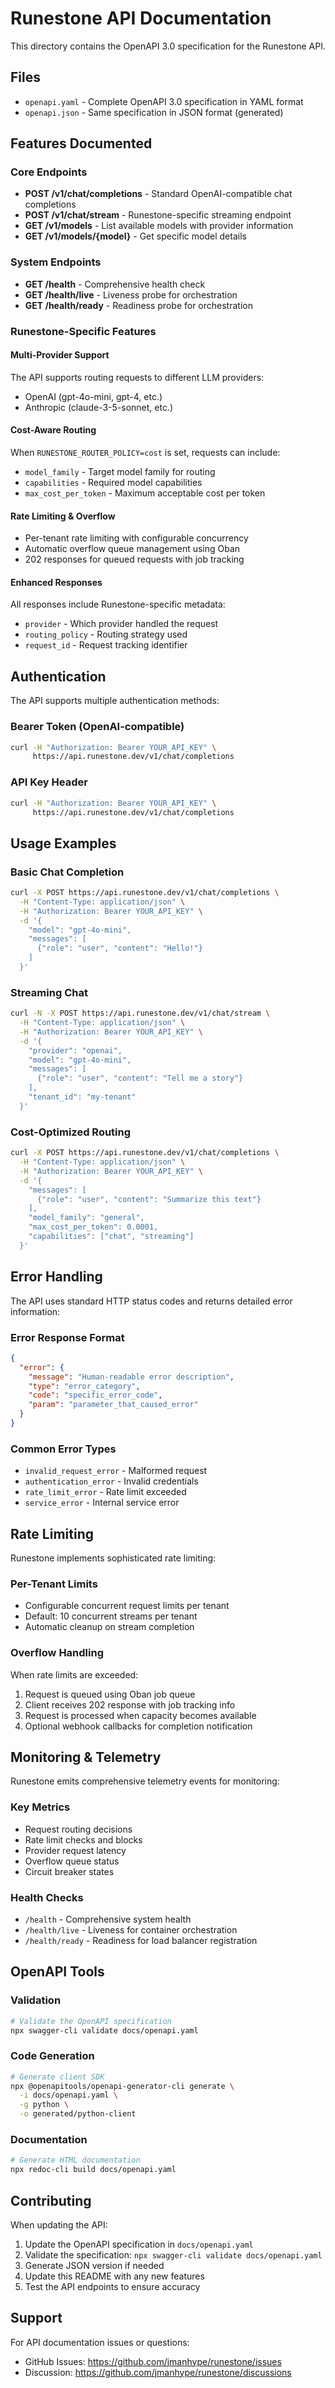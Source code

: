 # Runestone API Documentation

This directory contains the OpenAPI 3.0 specification for the Runestone API.

## Files

- `openapi.yaml` - Complete OpenAPI 3.0 specification in YAML format
- `openapi.json` - Same specification in JSON format (generated)

## Features Documented

### Core Endpoints
- **POST /v1/chat/completions** - Standard OpenAI-compatible chat completions
- **POST /v1/chat/stream** - Runestone-specific streaming endpoint
- **GET /v1/models** - List available models with provider information
- **GET /v1/models/{model}** - Get specific model details

### System Endpoints
- **GET /health** - Comprehensive health check
- **GET /health/live** - Liveness probe for orchestration
- **GET /health/ready** - Readiness probe for orchestration

### Runestone-Specific Features

#### Multi-Provider Support
The API supports routing requests to different LLM providers:
- OpenAI (gpt-4o-mini, gpt-4, etc.)
- Anthropic (claude-3-5-sonnet, etc.)

#### Cost-Aware Routing
When `RUNESTONE_ROUTER_POLICY=cost` is set, requests can include:
- `model_family` - Target model family for routing
- `capabilities` - Required model capabilities
- `max_cost_per_token` - Maximum acceptable cost per token

#### Rate Limiting & Overflow
- Per-tenant rate limiting with configurable concurrency
- Automatic overflow queue management using Oban
- 202 responses for queued requests with job tracking

#### Enhanced Responses
All responses include Runestone-specific metadata:
- `provider` - Which provider handled the request
- `routing_policy` - Routing strategy used
- `request_id` - Request tracking identifier

## Authentication

The API supports multiple authentication methods:

### Bearer Token (OpenAI-compatible)
```bash
curl -H "Authorization: Bearer YOUR_API_KEY" \
     https://api.runestone.dev/v1/chat/completions
```

### API Key Header
```bash
curl -H "Authorization: Bearer YOUR_API_KEY" \
     https://api.runestone.dev/v1/chat/completions
```

## Usage Examples

### Basic Chat Completion
```bash
curl -X POST https://api.runestone.dev/v1/chat/completions \
  -H "Content-Type: application/json" \
  -H "Authorization: Bearer YOUR_API_KEY" \
  -d '{
    "model": "gpt-4o-mini",
    "messages": [
      {"role": "user", "content": "Hello!"}
    ]
  }'
```

### Streaming Chat
```bash
curl -N -X POST https://api.runestone.dev/v1/chat/stream \
  -H "Content-Type: application/json" \
  -H "Authorization: Bearer YOUR_API_KEY" \
  -d '{
    "provider": "openai",
    "model": "gpt-4o-mini",
    "messages": [
      {"role": "user", "content": "Tell me a story"}
    ],
    "tenant_id": "my-tenant"
  }'
```

### Cost-Optimized Routing
```bash
curl -X POST https://api.runestone.dev/v1/chat/completions \
  -H "Content-Type: application/json" \
  -H "Authorization: Bearer YOUR_API_KEY" \
  -d '{
    "messages": [
      {"role": "user", "content": "Summarize this text"}
    ],
    "model_family": "general",
    "max_cost_per_token": 0.0001,
    "capabilities": ["chat", "streaming"]
  }'
```

## Error Handling

The API uses standard HTTP status codes and returns detailed error information:

### Error Response Format
```json
{
  "error": {
    "message": "Human-readable error description",
    "type": "error_category",
    "code": "specific_error_code",
    "param": "parameter_that_caused_error"
  }
}
```

### Common Error Types
- `invalid_request_error` - Malformed request
- `authentication_error` - Invalid credentials
- `rate_limit_error` - Rate limit exceeded
- `service_error` - Internal service error

## Rate Limiting

Runestone implements sophisticated rate limiting:

### Per-Tenant Limits
- Configurable concurrent request limits per tenant
- Default: 10 concurrent streams per tenant
- Automatic cleanup on stream completion

### Overflow Handling
When rate limits are exceeded:
1. Request is queued using Oban job queue
2. Client receives 202 response with job tracking info
3. Request is processed when capacity becomes available
4. Optional webhook callbacks for completion notification

## Monitoring & Telemetry

Runestone emits comprehensive telemetry events for monitoring:

### Key Metrics
- Request routing decisions
- Rate limit checks and blocks
- Provider request latency
- Overflow queue status
- Circuit breaker states

### Health Checks
- `/health` - Comprehensive system health
- `/health/live` - Liveness for container orchestration  
- `/health/ready` - Readiness for load balancer registration

## OpenAPI Tools

### Validation
```bash
# Validate the OpenAPI specification
npx swagger-cli validate docs/openapi.yaml
```

### Code Generation
```bash
# Generate client SDK
npx @openapitools/openapi-generator-cli generate \
  -i docs/openapi.yaml \
  -g python \
  -o generated/python-client
```

### Documentation
```bash
# Generate HTML documentation
npx redoc-cli build docs/openapi.yaml
```

## Contributing

When updating the API:

1. Update the OpenAPI specification in `docs/openapi.yaml`
2. Validate the specification: `npx swagger-cli validate docs/openapi.yaml`
3. Generate JSON version if needed
4. Update this README with any new features
5. Test the API endpoints to ensure accuracy

## Support

For API documentation issues or questions:
- GitHub Issues: https://github.com/jmanhype/runestone/issues
- Discussion: https://github.com/jmanhype/runestone/discussions